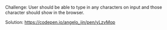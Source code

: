 Challenge: User should be able to type in any characters on input and those character 
should show in the browser.
  
Solution: https://codepen.io/angelo_jin/pen/yLzvMop
